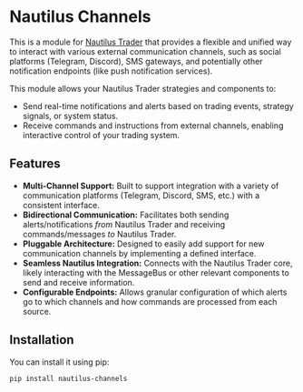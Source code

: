 # Nautilus Channels

This is a module for [Nautilus Trader](https://nautilustrader.io/) that provides a flexible and unified way to interact with various external communication channels, such as social platforms (Telegram, Discord), SMS gateways, and potentially other notification endpoints (like push notification services).

This module allows your Nautilus Trader strategies and components to:

* Send real-time notifications and alerts based on trading events, strategy signals, or system status.
* Receive commands and instructions from external channels, enabling interactive control of your trading system.


## Features

* **Multi-Channel Support:** Built to support integration with a variety of communication platforms (Telegram, Discord, SMS, etc.) with a consistent interface.
* **Bidirectional Communication:** Facilitates both sending alerts/notifications *from* Nautilus Trader and receiving commands/messages *to* Nautilus Trader.
* **Pluggable Architecture:** Designed to easily add support for new communication channels by implementing a defined interface.
* **Seamless Nautilus Integration:** Connects with the Nautilus Trader core, likely interacting with the MessageBus or other relevant components to send and receive information.
* **Configurable Endpoints:** Allows granular configuration of which alerts go to which channels and how commands are processed from each source.

## Installation

You can install it using pip:

```bash
pip install nautilus-channels
```
